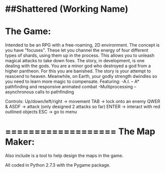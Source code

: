 ##Shattered (Working Name)
===================
The Game:
===================
Intended to be an RPG with a free-roaming, 2D environment.
The concept is you have "focuses". These let you channel the energy of four different types of shards, using them up in the process. This allows you to unleash magical attacks to take down foes. The story, in development, is one dealing with the gods. You are a minor god who destroyed a god from a higher pantheon. For this you are banished. The story is your attempt to reascend to heaven. Meanwhile, on Earth, your godly strength dwindles so you need to learn more magic to compensate.
Featuring:
  -A.I. – A* pathfinding and responsive animated combat
  -Multiprocessing – asynchronous calls to pathfinding
  
Controls:
  Up/down/left/right -> movement
  TAB -> lock onto an enemy
  QWER & ASDF -> attack (only designed 2 attacks so far)
  ENTER -> interact with red outlined objects
  ESC -> go to menu

===================
The Map Maker:
===================
Also include is a tool to help design the maps in the game.


All coded in Python 2.7.3 with the Pygame package.
